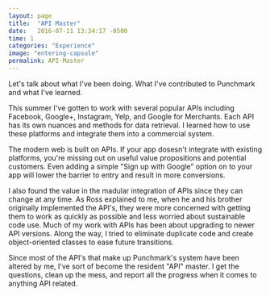 ```yaml
---
layout: page
title:  "API Master"
date:   2016-07-11 13:34:17 -0500
time: 1
categories: "Experience"
image: "entering-capsule"
permalink: API-Master 
---
```

Let's talk about what I've been doing. What I've contributed to Punchmark and what I've learned.

This summer I've gotten to work with several popular APIs including Facebook, Google+, Instagram, Yelp, and Google for Merchants. Each API has its own nuances and methods for data retrieval. I learned how to use these platforms and integrate them into a commercial system.

The modern web is built on APIs. If your app dosesn't integrate with existing platforms, you're missing out on useful value propositions and potential customers. Even adding a simple "Sign up with Google" option on to your app will lower the barrier to entry and result in more conversions.
 
I also found the value in the madular integration of APIs since they can change at any time. As Ross explained to me, when he and his brother originally implemented the API's, they were more concerned with getting them to work as quickly as possible and less worried about sustainable code use. Much of my work with APIs has been about upgrading to newer API versions. Along the way, I tried to eliminate duplicate code and create object-oriented classes to ease future transitions.

Since most of the API's that make up Punchmark's system have been altered by me, I've sort of become the resident "API" master. I get the questions, clean up the mess, and report all the progress when it comes to anything API related.  

